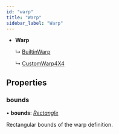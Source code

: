 ```yaml
---
id: "warp"
title: "Warp"
sidebar_label: "Warp"
---
```


* **Warp**

  ↳ [BuiltinWarp](builtinwarp.md)

  ↳ [CustomWarp4X4](customwarp4x4.md)

## Properties

###  bounds

• **bounds**: *[Rectangle](rectangle.md)*

Rectangular bounds of the warp definition.
